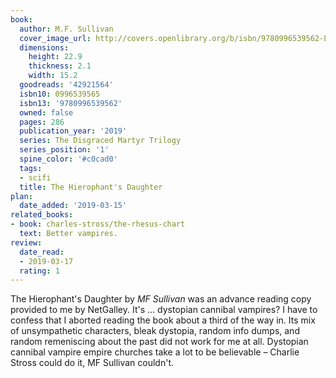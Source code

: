 ```yaml
---
book:
  author: M.F. Sullivan
  cover_image_url: http://covers.openlibrary.org/b/isbn/9780996539562-L.jpg
  dimensions:
    height: 22.9
    thickness: 2.1
    width: 15.2
  goodreads: '42921564'
  isbn10: 0996539565
  isbn13: '9780996539562'
  owned: false
  pages: 286
  publication_year: '2019'
  series: The Disgraced Martyr Trilogy
  series_position: '1'
  spine_color: '#c0cad0'
  tags:
  - scifi
  title: The Hierophant's Daughter
plan:
  date_added: '2019-03-15'
related_books:
- book: charles-stross/the-rhesus-chart
  text: Better vampires.
review:
  date_read:
  - 2019-03-17
  rating: 1
---
```


The Hierophant's Daughter by *MF Sullivan* was an advance reading copy provided to me by NetGalley. It's … dystopian
cannibal vampires? I have to confess that I aborted reading the book about a third of the way in. Its mix of
unsympathetic characters, bleak dystopia, random info dumps, and random remeniscing about the past did not work for me
at all. Dystopian cannibal vampire empire churches take a lot to be believable – Charlie Stross could do it, MF Sullivan
couldn't.
